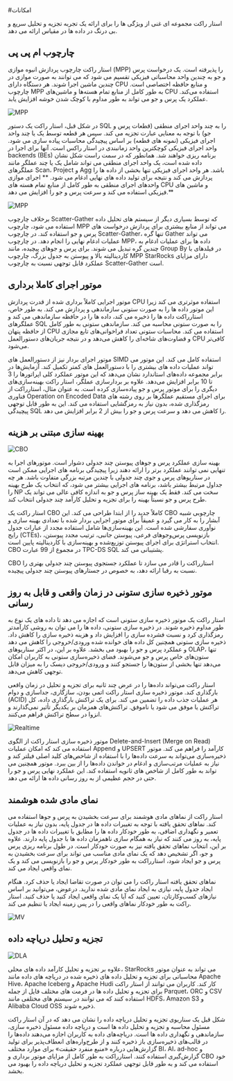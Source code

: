 #امکانات

 استار راکت مجموعه ای غنی از ویژگی ها را برای ارائه یک تجربه تجزیه و تحلیل سریع و بی درنگ در داده ها در مقیاس ارائه می دهد.

 ## چارچوب ام پی پی

 استار راکت چارچوب پردازش انبوه موازی (MPP) را پذیرفته است.  یک درخواست پرس و جو به چندین واحد محاسباتی فیزیکی تقسیم می شود که می توانند به صورت موازی در چندین ماشین اجرا شوند.  هر دستگاه دارای CPU و منابع حافظه اختصاصی است.  چارچوب MPP به طور کامل از منابع تمام هسته‌ها و ماشین‌های CPU استفاده می‌کند.  عملکرد یک پرس و جو می تواند به طور مداوم با کوچک شدن خوشه افزایش یابد.

 ![MPP](../assets/1.1-3-mpp.png)

 در شکل قبل، استار راکت یک دستور SQL را به چند واحد اجرای منطقی (قطعات پرس و جو) با توجه به معنایی عبارت تجزیه می کند.  سپس هر قطعه توسط یک یا چند واحد اجرای فیزیکی (نمونه های قطعه) بر اساس پیچیدگی محاسبات پیاده سازی می شود.  واحد اجرای فیزیکی کوچکترین واحد زمانبندی در استار راکس است.  آنها برای اجرا در backends (BEs) برنامه ریزی خواهند شد.  همانطور که در سمت راست شکل نشان داده شده است، یک واحد اجرای منطقی می تواند شامل یک یا چند عملگر مانند عملگرهای Scan، Project و Agg باشد.  هر واحد اجرای فیزیکی تنها بخشی از داده ها را پردازش می کند و نتیجه برای تولید داده های نهایی ادغام می شود.  ** اجرای موازی واحدهای اجرای منطقی به طور کامل از منابع تمام هسته های CPU و ماشین های فیزیکی استفاده می کند و سرعت پرس و جو را افزایش می دهد.**

 ![MPP](../assets/1.1-4-mpp.png)

 برخلاف چارچوب Scatter-Gather که توسط بسیاری دیگر از سیستم های تحلیل داده استفاده می شود، چارچوب MPP می تواند از منابع بیشتری برای پردازش درخواست های پرس و جو استفاده کند.  در چارچوب Scatter-Gather، تنها گره Gather می تواند عملیات ادغام نهایی را انجام دهد.  در چارچوب MPP، داده ها برای عملیات ادغام به چندین گره تبدیل می شوند.  برای پرس و جوهای پیچیده، مانند Group By در فیلدهای با کاردینالیته بالا و پیوستن به جدول بزرگ، چارچوب MPP StarRocks دارای مزایای عملکرد قابل توجهی نسبت به چارچوب Scatter-Gather است.

 ## موتور اجرای کاملا برداری

 موتور اجرایی کاملاً برداری شده از قدرت پردازش CPU استفاده موثرتری می کند زیرا این موتور داده ها را به صورت ستونی سازماندهی و پردازش می کند.  به طور خاص، استارراکت داده ها را ذخیره می کند، داده ها را در حافظه سازماندهی می کند و عملگرهای SQL را به صورت ستونی محاسبه می کند.  سازماندهی ستونی به طور کامل از حافظه پنهان CPU استفاده می کند.  محاسبات ستونی تعداد فراخوانی‌های تابع مجازی و قضاوت‌های شاخه‌ای را کاهش می‌دهد و در نتیجه جریان‌های دستورالعمل CPU کافی‌تر می‌شود.

 موتور اجرای بردار نیز از دستورالعمل های SIMD استفاده کامل می کند.  این موتور می تواند عملیات داده های بیشتری را با دستورالعمل های کمتر تکمیل کند.  آزمایش‌ها در برابر مجموعه داده‌های استاندارد نشان می‌دهد که این موتور عملکرد کلی اپراتورها را 3 تا 10 برابر افزایش می‌دهد.
علاوه بر بردارسازی عملگر، استار راکت بهینه‌سازی‌های دیگری را برای موتور پرس و جو پیاده‌سازی کرده است.  به عنوان مثال، استارراکت از فناوری Operation on Encoded Data برای اجرای مستقیم عملگرها بر روی رشته های رمزگذاری شده، بدون نیاز به رمزگشایی استفاده می کند.  این به طور قابل توجهی پیچیدگی SQL را کاهش می دهد و سرعت پرس و جو را بیش از 2 برابر افزایش می دهد.

 ## بهینه سازی مبتنی بر هزینه

 ![CBO](../assets/1.1-5-cbo.png)

 بهینه سازی عملکرد پرس و جوهای پیوستن چند جدولی دشوار است.  موتورهای اجرا به تنهایی نمی توانند عملکرد برتر را ارائه دهند زیرا پیچیدگی برنامه های اجرایی ممکن است در سناریوهای پرس و جوی چند جدولی با چندین مرتبه بزرگی متفاوت باشد.  هر چه جداول مرتبط بیشتر باشد، برنامه های اجرایی بیشتر می شود، که انتخاب یک طرح بهینه را NP سخت می کند.  فقط یک بهینه ساز پرس و جو به اندازه کافی عالی می تواند یک طرح پرس و جو نسبتاً بهینه را برای تجزیه و تحلیل کارآمد چند جدولی انتخاب کند.

 استار راکت یک CBO کاملاً جدید را از ابتدا طراحی می کند.  این CBO چارچوبی شبیه آبشار را به کار می گیرد و عمیقاً برای موتور اجرایی بردار شده با تعدادی بهینه سازی و نوآوری سفارشی شده است.  این بهینه‌سازی‌ها شامل استفاده مجدد از عبارات جدول رایج (CTEs)، بازنویسی پرس‌و‌جوهای فرعی، پیوستن جانبی، ترتیب مجدد پیوستن، انتخاب استراتژی برای اجرای پیوستن توزیع‌شده و بهینه‌سازی با کاردینالیته پایین است.  CBO در مجموع از 99 عبارت TPC-DS SQL پشتیبانی می کند.

 CBO استارراکت را قادر می سازد تا عملکرد جستجوی پیوستن چند جدولی بهتری را نسبت به رقبا ارائه دهد، به خصوص در جستارهای پیوستن چند جدولی پیچیده.

 ## موتور ذخیره سازی ستونی در زمان واقعی و قابل به روز رسانی

 استار راکت یک موتور ذخیره سازی ستونی است که اجازه می دهد تا داده های یک نوع به طور مداوم ذخیره شوند.  در ذخیره سازی ستونی، داده ها را می توان به روشی کارآمدتر رمزگذاری کرد و نسبت فشرده سازی را افزایش داد و هزینه ذخیره سازی را کاهش داد.  ذخیره سازی ستونی همچنین کل داده های خوانده شده ورودی/خروجی را کاهش می دهد و عملکرد پرس و جو را بهبود می بخشد.  علاوه بر این، در اکثر سناریوهای OLAP، تنها ستون‌های خاص پرس و جو می‌شوند.  فضای ذخیره‌سازی ستونی به کاربران امکان می‌دهد تنها بخشی از ستون‌ها را جستجو کنند و ورودی/خروجی دیسک را به میزان قابل توجهی کاهش می‌دهد.

 استار راکت می‌تواند داده‌ها را در عرض چند ثانیه برای تجزیه و تحلیل در زمان واقعی بارگذاری کند.  موتور ذخیره سازی استار راکت اتمی بودن، سازگاری، جداسازی و دوام (ACID) هر عملیات جذب داده را تضمین می کند.  برای یک تراکنش بارگذاری داده، کل تراکنش یا موفق می شود یا ناموفق.  تراکنش‌های همزمان بر یکدیگر تأثیر نمی‌گذارند و انزوا در سطح تراکنش فراهم می‌کنند.

 ![Realtime](../assets/1.1-6-realtime.png)

 موتور ذخیره سازی استار راکت از الگوی Delete-and-Insert (Merge on Read) استفاده می کند که امکان عملیات Append و UPSERT کارآمد را فراهم می کند.  موتور ذخیره‌سازی می‌تواند به سرعت داده‌ها را با استفاده از شاخص‌های کلید اصلی فیلتر کند و نیاز به عملیات مرتب‌سازی و ادغام در خواندن داده‌ها را از بین ببرد.  موتور همچنین می تواند به طور کامل از شاخص های ثانویه استفاده کند.  این عملکرد نهایی پرس و جو را حتی در حجم عظیمی از به روز رسانی داده ها ارائه می دهد.

 ## نمای مادی شده هوشمند

 استار راکت از نماهای مادی هوشمند برای سرعت بخشیدن به پرس و جوها استفاده می کند.  نماهای تحقق یافته  با توجه به تغییرات داده ها در جدول پایه، بدون نیاز به عملیات تعمیر و نگهداری اضافی، به طور خودکار داده ها را مطابق با تغییرات داده ها در جدول پایه، به روز می کنند که نیاز به همگام سازی ناهمزمان داده ها با جدول پایه دارند.  علاوه بر این، انتخاب نماهای تحقق یافته نیز به صورت خودکار است.  در طول برنامه ریزی پرس و جو، اگر  تشخیص دهد که یک نمای مادی مناسب می تواند برای سرعت بخشیدن به پرس و جو ایجاد شود، استارراکت به طور خودکار پرس و جو را بازنویسی می کند و یک نمای واقعی ایجاد می کند.

 نماهای تحقق یافته استار راکت را می توان در صورت تقاضا ایجاد یا حذف کرد.  هنگام ایجاد جدول پایه، نیازی به ایجاد نمای مادی شده ندارید.  درعوض، می‌توانید بر اساس نیازهای کسب‌وکارتان، تعیین کنید که آیا یک نمای واقعی ایجاد کنید یا حذف کنید.  استار راکت به طور خودکار نماهای واقعی را در پس زمینه ایجاد یا تنظیم می کند.

 ![MV](../assets/1.1-7-mv.png)

 ## تجزیه و تحلیل دریاچه داده

 ![DLA](../assets/1.1-8-dla.png)

 علاوه بر تجزیه و تحلیل کارآمد داده های محلی، StarRocks می تواند به عنوان موتور محاسباتی برای تجزیه و تحلیل داده های ذخیره شده در دریاچه های داده مانند Apache Hive، Apache Iceberg و Apache Hudi کار کند.  کاربران می توانند از استار راکت برای تجزیه و تحلیل داده ها در فرمت های مختلف فایل از جمله Parquet، ORC و CSV استفاده کنند که می توانند در سیستم های مختلفی مانند HDFS، Amazon S3 و Alibaba Cloud OSS ذخیره شوند.

 شکل قبل یک سناریوی تجزیه و تحلیل دریاچه داده را نشان می دهد که در آن استار راکت مسئول محاسبه و تجزیه و تحلیل داده ها است و دریاچه داده مسئول ذخیره سازی، سازماندهی و نگهداری داده ها است.  دریاچه‌های داده به کاربران اجازه می‌دهند داده‌ها را در قالب‌های ذخیره‌سازی باز ذخیره کنند و از طرح‌واره‌های انعطاف‌پذیر برای تولید گزارش‌هایی درباره «منبع منفرد حقیقت» برای موارد مختلف BI، AI، ad-hoc و گزارش‌گیری استفاده کنند.  استارراکت به طور کامل از مزایای موتور برداری و CBO خود استفاده می کند و به طور قابل توجهی عملکرد تجزیه و تحلیل دریاچه داده را بهبود می بخشد.
